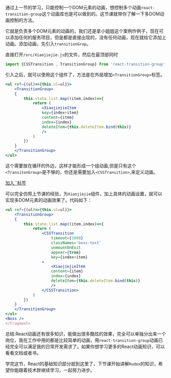 通过上一节的学习，只能控制一个DOM元素的动画，想控制多个动画`react-transition-group`这个动画库也是可以做到的。这节课就带你了解一下多DOM动画控制的方法。

它就是负责多个DOM元素的动画的，我们还是拿小姐姐这个案例作例子，现在可以添加任何的服务项目，但是都是直接出现的，没有任何动画，现在就给它添加上动画。添加动画，先引入`transitionGrop`。

直接打开`/src/Xiaojiejie.js`的文件，然后在最顶部同时

```js
import {CSSTransition , TransitionGroup} from 'react-transition-group'
```

引入之后，就可以使用这个组件了，方法是在外层增加`<TransitionGroup>`标签。

```jsx
<ul ref={(ul)=>{this.ul=ul}}>
    <TransitionGroup>
    {
        this.state.list.map((item,index)=>{
            return (
                <XiaojiejieItem 
                key={index+item}  
                content={item}
                index={index}
                deleteItem={this.deleteItem.bind(this)}
                />
            )
        })
    }
    </TransitionGroup>
</ul> 
```

这个需要放在循环的外边，这样才能形成一个组动画,但是只有这个`<TransitonGroup>`是不够的，你还是需要加入`<CSSTransition>`,来定义动画。

[加入``标签](http://www.jspang.com/detailed?id=46#toc3102)

可以完全仿照上节课的经验，为`Xiaojiejie`组件，加上具体的动画设置，就可以实现多DOM元素的动画效果了。代码如下：

```jsx
<ul ref={(ul)=>{this.ul=ul}}>
    <TransitionGroup>
    {
        this.state.list.map((item,index)=>{
            return (
                <CSSTransition
                    timeout={1000}
                    classNames='boss-text'
                    unmountOnExit
                    appear={true}
                    key={index+item}  
                >
                    <XiaojiejieItem 
                    content={item}
                    index={index}
                    deleteItem={this.deleteItem.bind(this)}
                    />
                </CSSTransition>
            )
        })
    }
    </TransitionGroup>
</ul>  
<Boss />
</Fragment>
```

总结:React动画还有很多知识，能做出很多酷炫的效果，完全可以单独分出来一个岗位，我在工作中用的都是比较简单的动画，用`react-transition-group`动画已经完全可以满足我的日常开发需求了。如果你想学习更多的React动画知识，可以看看文档或者书。

学完这节，React的基础知识部分就到这里了，下节课开始讲解`Rudex`的知识，希望你能跟着技术胖继续学习，一起努力进步。